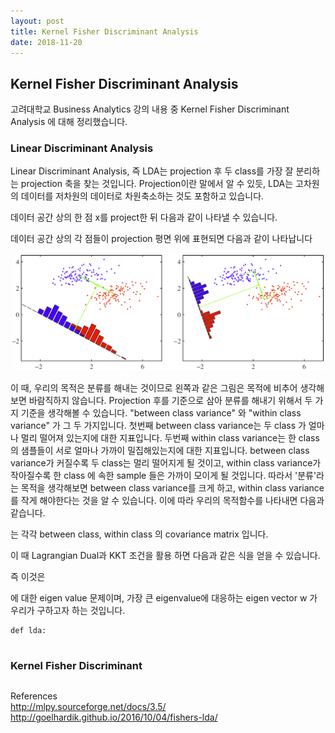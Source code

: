 ```yaml
---
layout: post
title: Kernel Fisher Discriminant Analysis
date: 2018-11-20
---
```


<script type="text/javascript" src="http://cdn.mathjax.org/mathjax/latest/MathJax.js?config=TeX-AMS-MML_HTMLorMML"></script>


## Kernel Fisher Discriminant Analysis

고려대학교 Business Analytics 강의 내용 중 Kernel Fisher Discriminant Analysis 에 대해 정리했습니다.

### Linear Discriminant Analysis

Linear Discriminant Analysis, 즉 LDA는 projection 후 두 class를 가장 잘 분리하는 projection 축을 찾는 것입니다. Projection이란 말에서 알 수 있듯, LDA는 고차원의 데이터를 저차원의 데이터로 차원축소하는 것도 포함하고 있습니다.

데이터 공간 상의 한 점 x를 project한 뒤 다음과 같이 나타낼 수 있습니다.

<script type="math/tex; mode=display">y=w^{\mathsf{T}}x</script>

데이터 공간 상의 각 점들이 projection 평면 위에 표현되면 다음과 같이 나타납니다


![Alt text](https://github.com/Suhee05/Suhee05.github.io/blob/master/images/lda.jpeg?raw=true)


이 때, 우리의 목적은 분류를 해내는 것이므로 왼쪽과 같은 그림은 목적에 비추어 생각해보면 바람직하지 않습니다. Projection 후를 기준으로 삼아 분류를 해내기 위해서 두 가지 기준을 생각해볼 수 있습니다. "between class variance" 와 "within class variance" 가 그 두 가지입니다. 첫번째 between class variance는 두 class 가 얼마나 멀리 떨어져 있는지에 대한 지표입니다. 두번째 within class variance는 한 class의 샘플들이 서로 얼마나 가까이 밀집해있는지에 대한 지표입니다. between class variance가 커질수록 두 class는 멀리 떨어지게 될 것이고, within class variance가 작아질수록 한 class 에 속한 sample 들은 가까이 모이게 될 것입니다. 따라서 '분류'라는 목적을 생각해보면 between class variance를 크게 하고, within class variance를 작게 해야한다는 것을 알 수 있습니다. 이에 따라 우리의 목적함수를 나타내면 다음과 같습니다.

<script type="math/tex; mode=display">J(w) = \frac{w^{\mathsf{T}}S_{b}w}{w^{\mathsf{T}}S_{w}w}</script>

<script type="math/tex; mode=display">S_{b} , S_{w}</script> 는 각각 between class, within class 의 covariance matrix 입니다.


<script type="math/tex; mode=display">S_b =(m_1 - m_2)(m_1 - m_2)^T 
</script>
<script type="math/tex; mode=display">S_w = \sum (X_n - m_1)(X_n - m_1)^T</script>

이 때 Lagrangian Dual과 KKT 조건을 활용 하면 다음과 같은 식을 얻을 수 있습니다.


<script type="math/tex; mode=display">S_{w}^{-1}S_{b}w = \lambda w</script>

즉 이것은

<script type="math/tex; mode=display">S_{w}^{-1}S_{b}w</script>

에 대한 eigen value 문제이며, 가장 큰 eigenvalue에 대응하는 eigen vector w 가 우리가 구하고자 하는 것입니다.
 


```
def lda:
   
```


### Kernel Fisher Discriminant 


```

```

References
</br>
http://mlpy.sourceforge.net/docs/3.5/
http://goelhardik.github.io/2016/10/04/fishers-lda/